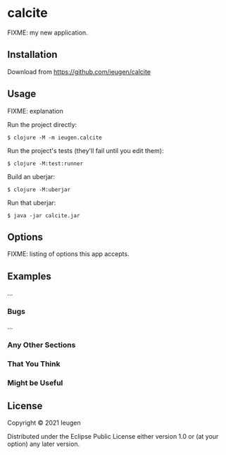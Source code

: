 # calcite

FIXME: my new application.

## Installation

Download from https://github.com/ieugen/calcite

## Usage

FIXME: explanation

Run the project directly:

    $ clojure -M -m ieugen.calcite

Run the project's tests (they'll fail until you edit them):

    $ clojure -M:test:runner

Build an uberjar:

    $ clojure -M:uberjar

Run that uberjar:

    $ java -jar calcite.jar

## Options

FIXME: listing of options this app accepts.

## Examples

...

### Bugs

...

### Any Other Sections
### That You Think
### Might be Useful

## License

Copyright © 2021 Ieugen

Distributed under the Eclipse Public License either version 1.0 or (at
your option) any later version.
